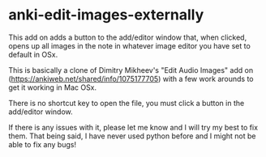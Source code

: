 # anki-edit-images-externally
This add on adds a button to the add/editor window that, when clicked, opens up all images in the note in whatever image editor you have set to default in OSx.   

This is basically a clone of Dimitry Mikheev's "Edit Audio Images" add on (https://ankiweb.net/shared/info/1075177705) with a few work arounds to get it working in Mac OSx.   

There is no shortcut key to open the file, you must click a button in the add/editor window.   

If there is any issues with it, please let me know and I will try my best to fix them. That being said, I have never used python before and I might not be able to fix any bugs! 
